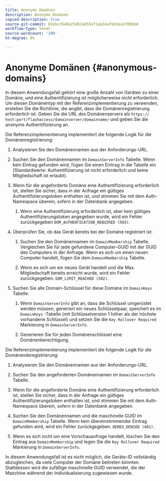 ```yaml
---
title: Anonyme Domänen
description: Anonyme Domänen
copied-description: true
source-git-commit: 02ebc3548a254b2a6554f1ab34afbb3ea5f09bb8
workflow-type: tm+mt
source-wordcount: '380'
ht-degree: 0%

---
```


# Anonyme Domänen {#anonymous-domains}

In diesem Anwendungsfall gehört eine große Anzahl von Geräten zu einer Domäne, und eine Authentifizierung ist möglicherweise nicht erforderlich. Um diesen Domänentyp mit der Referenzimplementierung zu verwenden, erstellen Sie die Richtlinie, die angibt, dass die Domänenregistrierung erforderlich ist. Geben Sie die URL des Domänenservers als `https:// host:port/flashaccess/domainserver/domainname/` und geben Sie die anonyme Authentifizierung an.

Die Referenzimplementierung implementiert die folgende Logik für die Domänenregistrierung:

1. Analysieren Sie den Domänennamen aus der Anforderungs-URL.
1. Suchen Sie den Domänennamen im `DomainServerInfo` Tabelle. Wenn kein Eintrag gefunden wird, fügen Sie einen Eintrag in die Tabelle ein (Standardwerte: Authentifizierung ist nicht erforderlich und keine Mitgliedschaft ist erlaubt).
1. Wenn für die angeforderte Domäne eine Authentifizierung erforderlich ist, stellen Sie sicher, dass in der Anfrage ein gültiges Authentifizierungstoken enthalten ist, und stimmen Sie mit dem Auth-Namespace überein, sofern in der Datenbank angegeben.

   1. Wenn eine Authentifizierung erforderlich ist, aber kein gültiges Authentifizierungstoken angegeben wurde, wird ein Fehler zurückgegeben `DOM_AUTHENTICATION_REQUIRED (503)`.

1. Überprüfen Sie, ob das Gerät bereits bei der Domäne registriert ist:

   1. Suchen Sie den Domänennamen im `DomainMembership` Tabelle. Vergleichen Sie für jede gefundene Computer-GUID mit der GUID des Computers in der Anfrage. Wenn es sich um einen neuen Computer handelt, fügen Sie dem `DomainMembership` Tabelle.

   1. Wenn es sich um ein neues Gerät handelt und die Max. Mitgliedschaft bereits erreicht wurde, wird ein Fehler zurückgegeben. `DOM_LIMIT_REACHED (502)`.

1. Suchen Sie alle Domain-Schlüssel für diese Domäne im `DomainKeys` Tabelle.

   1. Wenn `DomainServerInfo` gibt an, dass die Schlüssel umgerüstet werden müssen, generiert ein neues Schlüsselpaar, speichert es im `DomainKeys` -Tabelle (mit Schlüsselversion 1 höher als der höchste vorhandene Schlüssel) und setzen Sie die `Key Rollover Required` Markierung in `DomainServerInfo`.

   1. Generieren Sie für jeden Domänenschlüssel eine Domänenberechtigung.

Die Referenzimplementierung implementiert die folgende Logik für die Domänenderegistrierung:

1. Analysieren Sie den Domänennamen aus der Anforderungs-URL.
1. Suchen Sie den angeforderten Domänennamen im `DomainServerInfo` Tabelle.
1. Wenn für die angeforderte Domäne eine Authentifizierung erforderlich ist, stellen Sie sicher, dass in der Anfrage ein gültiges Authentifizierungstoken enthalten ist, und stimmen Sie mit dem Auth-Namespace überein, sofern in der Datenbank angegeben.
1. Suchen Sie den Domänennamen und die maschinelle GUID im `DomainMembership` Tabelle. Wenn kein übereinstimmender Eintrag gefunden wird, wird ein Fehler zurückgegeben. `DEREG_DENIED (401)`.

1. Wenn es sich nicht um eine Vorschauanfrage handelt, löschen Sie den Eintrag aus `DomainMembership` und legen Sie die `Key Rollover Required` Markierung in `DomainServerInfo`.

In diesem Anwendungsfall ist es nicht möglich, die Geräte-ID vollständig abzugleichen, da viele Computer der Domäne beitreten könnten. Stattdessen wird die zufällige maschinelle GUID verwendet, die der Maschine während der Individualisierung zugewiesen wurde.
